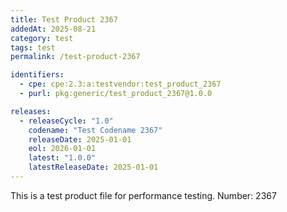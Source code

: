 ```yaml
---
title: Test Product 2367
addedAt: 2025-08-21
category: test
tags: test
permalink: /test-product-2367

identifiers:
  - cpe: cpe:2.3:a:testvendor:test_product_2367
  - purl: pkg:generic/test_product_2367@1.0.0

releases:
  - releaseCycle: "1.0"
    codename: "Test Codename 2367"
    releaseDate: 2025-01-01
    eol: 2026-01-01
    latest: "1.0.0"
    latestReleaseDate: 2025-01-01
---
```


This is a test product file for performance testing. Number: 2367
